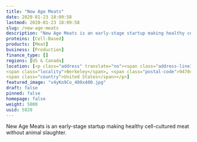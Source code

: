 ```yaml
---
title: "New Age Meats"
date: 2020-01-23 18:09:58
lastmod: 2020-01-23 18:09:58
slug: /new-age-meats
description: "New Age Meats is an early-stage startup making healthy cell-cultured meat without animal&nbsp;slaughter."
proteins: [Cell-Based]
products: [Meat]
business: [Production]
finance_type: []
regions: [US & Canada]
location: [<p class="address" translate="no"><span class="address-line1">Martin Luther King Junior Way</span><br>
<span class="locality">Berkeley</span>, <span class="postal-code">94704</span><br>
<span class="country">United States</span></p>]
featured_image: "v4yKo9Co_400x400.jpg"
draft: false
pinned: false
homepage: false
weight: 5000
uuid: 5828
---
```

<p>New Age Meats is an early-stage startup making healthy cell-cultured meat without animal&nbsp;slaughter.</p>
